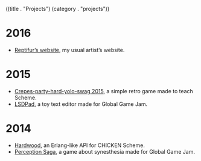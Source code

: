 ((title . "Projects")
 (category . "projects"))

2016
====

- [Reptifur’s website](https://repti.fr), my usual artist’s website.

2015
====

- [Crepes-party-hard-yolo-swag 2015](project/cphys2015.xhtml), a simple retro game made to teach Scheme.
- [LSDPad](project/lsdpad.xhtml), a toy text editor made for Global Game Jam.

2014
====

- [Hardwood](http://wiki.call-cc.org/eggref/4/hardwood), an Erlang-like API for CHICKEN Scheme.
- [Perception Saga](project/perception-saga.xhtml), a game about synesthesia made for Global Game Jam.
